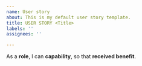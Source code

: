 ```yaml
---
name: User story
about: This is my default user story template.
title: USER STORY <Title>
labels: ''
assignees: ''

---
```


As a **role**, I can **capability**, so that **received benefit**.
